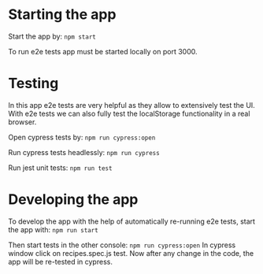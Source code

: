 # Starting the app
Start the app by:
```npm start```

To run e2e tests app must be started locally on port 3000.

# Testing

In this app e2e tests are very helpful as they allow to extensively test the UI. With e2e tests we can also fully test the localStorage functionality in a real browser.

Open cypress tests by:
```npm run cypress:open```

Run cypress tests headlessly:
```npm run cypress```

Run jest unit tests:
```npm run test```

# Developing the app
To develop the app with the help of automatically re-running e2e tests, start the app with:
```npm run start```

Then start tests in the other console:
```npm run cypress:open```
In cypress window click on recipes.spec.js test. Now after any change in the code, the app will be re-tested in cypress.

